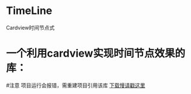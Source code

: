 # TimeLine
Cardview时间节点式

一个利用cardview实现时间节点效果的库：
===========================

#注意
项目运行会报错，需重建项目引用该库
[下载慢请戳这里](https://coding.net/u/huguodong/p/TimeLine/git)
